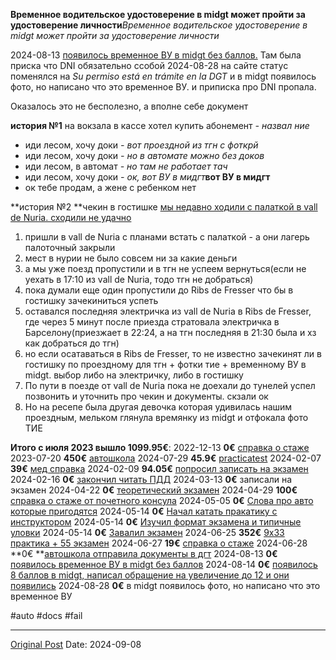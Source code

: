 **Временное водительское удостоверение в midgt может пройти за удостоверение личности***Временное водительское удостоверение в midgt может пройти за удостоверение личности*

2024-08-13 [появилось временное ВУ в midgt без баллов.](2494.md) Там была приска что DNI обязательно ссобой
2024-08-28 на сайте  статус поменялся на *Su permiso está en trámite en la DGT* и в midgt появилось фото, но написано что это временное ВУ. и приписка про DNI пропала.

Оказалось это не бесполезно, а вполне себе документ

**история №1** на вокзала в кассе хотел купить абонемент
*- назвал ние*
- иди лесом, хочу доки
*- вот проездной из тгн с фоткрй*
- иди лесом, хочу доки
*- но в автомате можно без доков*
- иди лесом, в автомат
*- но там не работает тач*
- иди лесом, хочу доки
*- ок, вот ВУ в мидгт***вот ВУ в мидгт**
- ок тебе продам, а жене с ребенком нет

**история №2 **чекин в гостишке
[мы недавно ходили с палаткой в vall de Nuria. сходили не удачно](2549.md)
1. пришли в vall de Nuria с планами встать с палаткой - а они лагерь палоточный закрыли
2. мест в нурии не было совсем ни за какие деньги
3. а мы уже поезд пропустили и в тгн не успеем вернуться(если не уехать в 17:10 из vall de Nuria, тодо тгн не добраться)
4. пока думали еще один пропустили до Ribs de Fresser что бы в гостишку зачекиниться успеть
5. оставался последняя электричка из vall de Nuria в Ribs de Fresser, где через 5 минут после приезда стратовала электричка в Барселону(приезжает в 22:24, а на тгн последняя в 21:30 была и хз как добраться до тгн)
6. но если осатаваться в Ribs de Fresser, то не известно зачекинят ли в гостишку по проездному для тгн + фотки тие + временному ВУ в midgt. выбор либо на электричку, либо в гостишку
7.  По пути в поезде от vall de Nuria пока не доехали до тунелей успел позвонить и уточнить про чекин и документы. скзали ок
8. Но на ресепе была другая девочка которая удивилась нашим проездным, мельком глянула времянку из midgt и отфокала фото ТИЕ

**Итого **с июля 2023 вышло** 1099.95€**:
2022-12-13 **0€** [справка о стаже](716.md)
2023-07-20 **450€** [автошкола](1356.md)
2024-07-29 **45.9€** [practicatest](1382.md)
2024-02-07 **39€** [мед справка](1906.md)
2024-02-09 **94.05€** [попросил записать на экзамен](1908.md)
2024-02-16 **0€** [закончил читать ПДД](1928.md)
2024-03-13 **0€** записали на экзамен
2024-04-22 **0€** [теоретический экзамен](2128.md)
2024-04-29 **100€** [справка о стаже от почетного консула](2159.md)
2024-05-05 **0€** [Слова про авто которые пригодятся](2171.md)
2024-05-14 **0€** [Начал катать пракатику с инструктором](2194.md)
2024-05-14 **0€** [Изучил формат экзамена и типичные уловки](2222.md)
2024-05-14 **0€** [Завалил экзамен](2239.md)
2024-06-25 **352€** [9х33 практика + 55 экзамен](2361.md)
2024-06-27 **19€** [справка о стаже](716.md)
2024-06-28 **0€ **[автошкола отправила документы в дгт](2383.md)
2024-08-13 **0€** [появилось временное ВУ в midgt без баллов](2494.md)
2024-08-14 **0€** [появилось 8 баллов в midgt, написал обращение на увеличение до 12 и они появились](2497.md)
2024-08-28 **0€** в midgt появилось фото, но написано что это временное ВУ

#auto #docs #fail

---
[Original Post](https://t.me/lev2tarragona/2571)
Date: 2024-09-08
